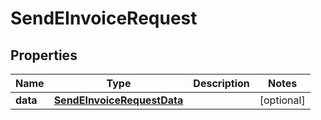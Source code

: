 

# SendEInvoiceRequest


## Properties

| Name | Type | Description | Notes |
|------------ | ------------- | ------------- | -------------|
|**data** | [**SendEInvoiceRequestData**](SendEInvoiceRequestData.md) |  |  [optional] |



